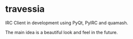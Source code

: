 # travessia

IRC Client in development using PyQt, PyIRC and quamash.

The main idea is a beautiful look and feel in the future.
